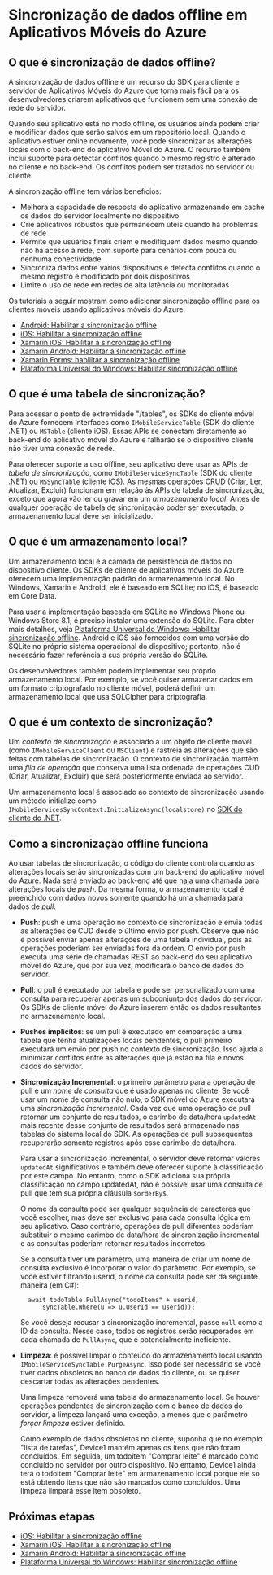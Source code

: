<properties
	pageTitle="Sincronização de dados offline em aplicativos móveis do Azure | Microsoft Azure"
	description="Visão geral e referência conceitual do recurso de sincronização de dados offline para aplicativos móveis do Azure"
	documentationCenter="windows"
	authors="wesmc7777"
	manager="dwrede"
	editor=""
	services="app-service\mobile"/>

<tags
	ms.service="app-service-mobile"
	ms.workload="mobile"
	ms.tgt_pltfrm="na"
	ms.devlang="multiple"
	ms.topic="article"
	ms.date="06/28/2016"
	ms.author="wesmc"/>

# Sincronização de dados offline em Aplicativos Móveis do Azure

## O que é sincronização de dados offline?

A sincronização de dados offline é um recurso do SDK para cliente e servidor de Aplicativos Móveis do Azure que torna mais fácil para os desenvolvedores criarem aplicativos que funcionem sem uma conexão de rede do servidor.

Quando seu aplicativo está no modo offline, os usuários ainda podem criar e modificar dados que serão salvos em um repositório local. Quando o aplicativo estiver online novamente, você pode sincronizar as alterações locais com o back-end do aplicativo Móvel do Azure. O recurso também inclui suporte para detectar conflitos quando o mesmo registro é alterado no cliente e no back-end. Os conflitos podem ser tratados no servidor ou cliente.

A sincronização offline tem vários benefícios:

* Melhora a capacidade de resposta do aplicativo armazenando em cache os dados do servidor localmente no dispositivo
* Crie aplicativos robustos que permanecem úteis quando há problemas de rede
* Permite que usuários finais criem e modifiquem dados mesmo quando não há acesso à rede, com suporte para cenários com pouca ou nenhuma conectividade
* Sincroniza dados entre vários dispositivos e detecta conflitos quando o mesmo registro é modificado por dois dispositivos
* Limite o uso de rede em redes de alta latência ou monitoradas

Os tutoriais a seguir mostram como adicionar sincronização offline para os clientes móveis usando aplicativos móveis do Azure:

* [Android: Habilitar a sincronização offline]
* [iOS: Habilitar a sincronização offline]
* [Xamarin iOS: Habilitar a sincronização offline]
* [Xamarin Android: Habilitar a sincronização offline]
* [Xamarin.Forms: habilitar a sincronização offline](app-service-mobile-xamarin-forms-get-started-offline-data.md)
* [Plataforma Universal do Windows: Habilitar sincronização offline]

## O que é uma tabela de sincronização?

Para acessar o ponto de extremidade "/tables", os SDKs do cliente móvel do Azure fornecem interfaces como `IMobileServiceTable` (SDK do cliente .NET) ou `MSTable` (cliente iOS). Essas APIs se conectam diretamente ao back-end do aplicativo móvel do Azure e falharão se o dispositivo cliente não tiver uma conexão de rede.

Para oferecer suporte a uso offline, seu aplicativo deve usar as APIs de *tabela de sincronização*, como `IMobileServiceSyncTable` (SDK do cliente .NET) ou `MSSyncTable` (cliente iOS). As mesmas operações CRUD (Criar, Ler, Atualizar, Excluir) funcionam em relação às APIs de tabela de sincronização, exceto que agora vão ler ou gravar em um *armazenamento local*. Antes de qualquer operação de tabela de sincronização poder ser executada, o armazenamento local deve ser inicializado.

## O que é um armazenamento local?

Um armazenamento local é a camada de persistência de dados no dispositivo cliente. Os SDKs de cliente de aplicativos móveis do Azure oferecem uma implementação padrão do armazenamento local. No Windows, Xamarin e Android, ele é baseado em SQLite; no iOS, é baseado em Core Data.

Para usar a implementação baseada em SQLite no Windows Phone ou Windows Store 8.1, é preciso instalar uma extensão do SQLite. Para obter mais detalhes, veja [Plataforma Universal do Windows: Habilitar sincronização offline]. Android e iOS são fornecidos com uma versão do SQLite no próprio sistema operacional do dispositivo; portanto, não é necessário fazer referência a sua própria versão do SQLite.

Os desenvolvedores também podem implementar seu próprio armazenamento local. Por exemplo, se você quiser armazenar dados em um formato criptografado no cliente móvel, poderá definir um armazenamento local que usa SQLCipher para criptografia.

## O que é um contexto de sincronização?

Um *contexto de sincronização* é associado a um objeto de cliente móvel (como `IMobileServiceClient` ou `MSClient`) e rastreia as alterações que são feitas com tabelas de sincronização. O contexto de sincronização mantém uma *fila de operação* que conserva uma lista ordenada de operações CUD (Criar, Atualizar, Excluir) que será posteriormente enviada ao servidor.

Um armazenamento local é associado ao contexto de sincronização usando um método initialize como `IMobileServicesSyncContext.InitializeAsync(localstore)` no [SDK do cliente do .NET].

## <a name="how-sync-works"></a>Como a sincronização offline funciona

Ao usar tabelas de sincronização, o código do cliente controla quando as alterações locais serão sincronizadas com um back-end do aplicativo móvel do Azure. Nada será enviado ao back-end até que haja uma chamada para alterações locais de *push*. Da mesma forma, o armazenamento local é preenchido com dados novos somente quando há uma chamada para dados de *pull*.

* **Push**: push é uma operação no contexto de sincronização e envia todas as alterações de CUD desde o último envio por push. Observe que não é possível enviar apenas alterações de uma tabela individual, pois as operações poderiam ser enviadas fora da ordem. O envio por push executa uma série de chamadas REST ao back-end do seu aplicativo móvel do Azure, que por sua vez, modificará o banco de dados do servidor.

* **Pull**: o pull é executado por tabela e pode ser personalizado com uma consulta para recuperar apenas um subconjunto dos dados do servidor. Os SDKs de cliente móvel do Azure inserem então os dados resultantes no armazenamento local.

* **Pushes implícitos**: se um pull é executado em comparação a uma tabela que tenha atualizações locais pendentes, o pull primeiro executará um envio por push no contexto de sincronização. Isso ajuda a minimizar conflitos entre as alterações que já estão na fila e novos dados do servidor.

* **Sincronização Incremental**: o primeiro parâmetro para a operação de pull é um *nome de consulta* que é usado apenas no cliente. Se você usar um nome de consulta não nulo, o SDK móvel do Azure executará uma *sincronização incremental*. Cada vez que uma operação de pull retornar um conjunto de resultados, o carimbo de data/hora `updatedAt` mais recente desse conjunto de resultados será armazenado nas tabelas do sistema local do SDK. As operações de pull subsequentes recuperarão somente registros após esse carimbo de data/hora.

  Para usar a sincronização incremental, o servidor deve retornar valores `updatedAt` significativos e também deve oferecer suporte à classificação por este campo. No entanto, como o SDK adiciona sua própria classificação no campo updatedAt, não é possível usar uma consulta de pull que tem sua própria cláusula `$orderBy$`.

  O nome da consulta pode ser qualquer sequência de caracteres que você escolher, mas deve ser exclusivo para cada consulta lógica em seu aplicativo. Caso contrário, operações de pull diferentes poderiam substituir o mesmo carimbo de data/hora de sincronização incremental e as consultas poderiam retornar resultados incorretos.

  Se a consulta tiver um parâmetro, uma maneira de criar um nome de consulta exclusivo é incorporar o valor do parâmetro. Por exemplo, se você estiver filtrando userid, o nome da consulta pode ser da seguinte maneira (em C#):

		await todoTable.PullAsync("todoItems" + userid,
			syncTable.Where(u => u.UserId == userid));

  Se você deseja recusar a sincronização incremental, passe `null` como a ID da consulta. Nesse caso, todos os registros serão recuperados em cada chamada de `PullAsync`, que é potencialmente ineficiente.

* **Limpeza**: é possível limpar o conteúdo do armazenamento local usando `IMobileServiceSyncTable.PurgeAsync`. Isso pode ser necessário se você tiver dados obsoletos no banco de dados do cliente, ou se quiser descartar todas as alterações pendentes.

  Uma limpeza removerá uma tabela do armazenamento local. Se houver operações pendentes de sincronização com o banco de dados do servidor, a limpeza lançará uma exceção, a menos que o parâmetro *forçar limpeza* estiver definido.

  Como exemplo de dados obsoletos no cliente, suponha que no exemplo "lista de tarefas", Device1 mantém apenas os itens que não foram concluídos. Em seguida, um todoitem "Comprar leite" é marcado como concluído no servidor por outro dispositivo. No entanto, Device1 ainda terá o todoitem "Comprar leite" em armazenamento local porque ele só está obtendo itens que não são marcados como concluídos. Uma limpeza limpará esse item obsoleto.

## Próximas etapas

* [iOS: Habilitar a sincronização offline]
* [Xamarin iOS: Habilitar a sincronização offline]
* [Xamarin Android: Habilitar a sincronização offline]
* [Plataforma Universal do Windows: Habilitar sincronização offline]

<!-- Links -->
[SDK do cliente do .NET]: app-service-mobile-dotnet-how-to-use-client-library.md
[Android: Habilitar a sincronização offline]: app-service-mobile-android-get-started-offline-data.md
[iOS: Habilitar a sincronização offline]: app-service-mobile-ios-get-started-offline-data.md
[Xamarin iOS: Habilitar a sincronização offline]: app-service-mobile-xamarin-ios-get-started-offline-data.md
[Xamarin Android: Habilitar a sincronização offline]: app-service-mobile-xamarin-ios-get-started-offline-data.md
[Plataforma Universal do Windows: Habilitar sincronização offline]: app-service-mobile-windows-store-dotnet-get-started-offline-data.md

<!---HONumber=AcomDC_0907_2016-->